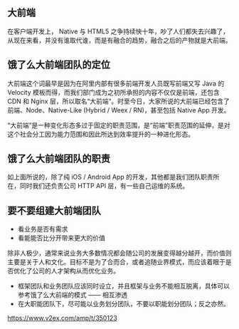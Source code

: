 ## 大前端
在客户端开发上， Native 与 HTML5 之争持续快十年，吵了人们都失去兴趣了，从现在来看，并没有谁取代谁，而是有融合的趋势，融合之后的产物就是大前端。

## 饿了么大前端团队的定位

大前端这个词最早是因为在阿里内部有很多前端开发人员既写前端又写 Java 的 Velocity 模板而得，而我们部门成为之初所承担的内容不仅仅是前端，还包含 CDN 和 Nginx 层，所以取名“大前端”。时至今日，大家所说的大前端已经包含了前端、Node、Native-Like (Hybrid / Weex / RN)，甚至包括 Native App 开发。

“大前端”是一种变化形态多过于固定的职责范围，是“前端”职责范围的延伸，是对这个社会分工因为能力范围和因此所达到效率提升的一种进化形态。

## 饿了么大前端团队的职责

如上面所说的，除了纯 iOS / Android App 的开发，其他都是我们团队职责所在，同时我们还负责公司 HTTP API 层，有一些自己运维的系统。


## 要不要组建大前端团队

- 看业务是否有需求
- 看能能否比分开带来更大的价值

除非人极少，通常来说业务大多数情况都会随公司的发展变得越分越开，而价值则主要是关于人和文化。目标不是为了合而合，或者追随业界模式，而应该着眼于是否优化了公司的人才架构从而优化业务。

- 框架团队和业务团队应该同时设立，并且框架与业务不能相互脱离，具体可以参考饿了么大前端的模式 —— 相互渗透
- 在大职能团队下，尽可能以业务划分团队，不要以职能划分团队；反之亦然。





https://www.v2ex.com/amp/t/350123